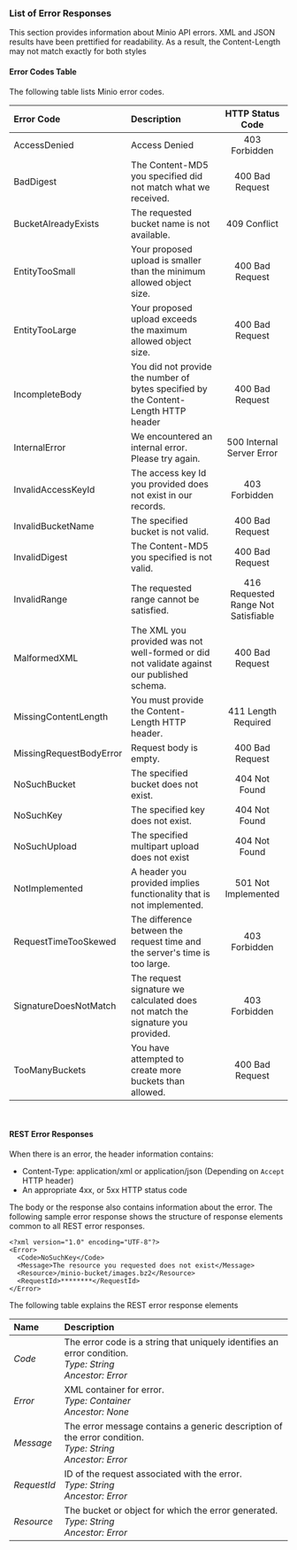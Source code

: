 ### List of Error Responses

This section provides information about Minio API errors. XML and JSON results have been prettified for readability. As a result, the Content-Length may not match exactly for both styles

#### Error Codes Table

The following table lists Minio error codes.

| Error Code | Description | HTTP Status Code |
|:---------- |:----------- |:----------------:|
| AccessDenied | Access Denied | 403 Forbidden |
| BadDigest | The Content-MD5 you specified did not match what we received. | 400 Bad Request |
| BucketAlreadyExists | The requested bucket name is not available. | 409 Conflict |
| EntityTooSmall | Your proposed upload is smaller than the minimum allowed object size. | 400 Bad Request |
| EntityTooLarge | Your proposed upload exceeds the maximum allowed object size. | 400 Bad Request |
| IncompleteBody | You did not provide the number of bytes specified by the Content-Length HTTP header | 400 Bad Request |
| InternalError | We encountered an internal error. Please try again. | 500 Internal Server Error |
| InvalidAccessKeyId | The access key Id you provided does not exist in our records. | 403 Forbidden |
| InvalidBucketName | The specified bucket is not valid. | 400 Bad Request |
| InvalidDigest | The Content-MD5 you specified is not valid. | 400 Bad Request |
| InvalidRange | The requested range cannot be satisfied. | 416 Requested Range Not Satisfiable |
| MalformedXML | The XML you provided was not well-formed or did not validate against our published schema. | 400 Bad Request |
| MissingContentLength | You must provide the Content-Length HTTP header. | 411 Length Required |
| MissingRequestBodyError | Request body is empty. | 400 Bad Request |
| NoSuchBucket | The specified bucket does not exist. | 404 Not Found |
| NoSuchKey | The specified key does not exist. | 404 Not Found |
| NoSuchUpload | The specified multipart upload does not exist | 404 Not Found |
| NotImplemented | A header you provided implies functionality that is not implemented. | 501 Not Implemented |
| RequestTimeTooSkewed | The difference between the request time and the server's time is too large. | 403 Forbidden |
| SignatureDoesNotMatch | The request signature we calculated does not match the signature you provided. | 403 Forbidden |
| TooManyBuckets | You have attempted to create more buckets than allowed. | 400 Bad Request |
<br />

#### REST Error Responses

When there is an error, the header information contains:

 - Content-Type: application/xml or application/json (Depending on ``Accept`` HTTP header)
 - An appropriate 4xx, or 5xx HTTP status code

The body or the response also contains information about the error. The following sample error response shows the structure of response elements common to all REST error responses.

```
<?xml version="1.0" encoding="UTF-8"?>
<Error>
  <Code>NoSuchKey</Code>
  <Message>The resource you requested does not exist</Message>
  <Resource>/minio-bucket/images.bz2</Resource>
  <RequestId>********</RequestId>
</Error>
```

The following table explains the REST error response elements

| Name | Description |
|:---------- |:-----------|
|*Code*| The error code is a string that uniquely identifies an error condition. <br />*Type: String*<br />*Ancestor: Error*|
|*Error*| XML container for error. <br />*Type: Container*<br />*Ancestor: None*|
|*Message*| The error message contains a generic description of the error condition. <br />*Type: String*<br />*Ancestor: Error*|
|*RequestId*| ID of the request associated with the error. <br />*Type: String*<br />*Ancestor: Error*|
|*Resource*| The bucket or object for which the error generated. <br />*Type: String*<br />*Ancestor: Error*|
